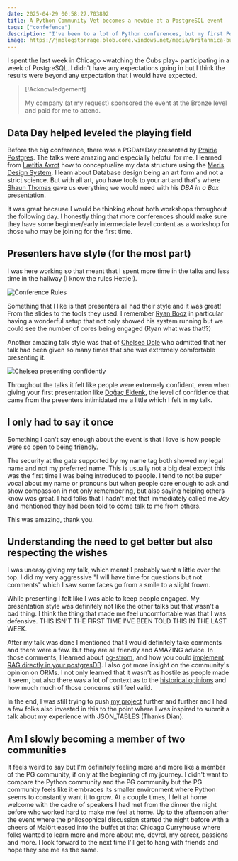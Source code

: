 ```yaml
---
date: 2025-04-29 00:58:27.703892
title: A Python Community Vet becomes a newbie at a PostgreSQL event
tags: ["confefence"]
description: "I've been to a lot of Python conferences, but my first PostgreSQL conference has me already looking forward to the next one!"
image: https://jmblogstorrage.blob.core.windows.net/media/britannica-building-chicago.webp
---
```


I spent the last week in Chicago ~watching the Cubs play~ participating in a week of PostgreSQL. I didn't have any expectations going in but I think the results were beyond any expectation that I would have expected.

> [!Acknowledgement]
>
> My company (at my request) sponsored the event at the Bronze level and paid for me to attend.

## Data Day helped leveled the playing field

Before the big conference, there was a PGDataDay presented by [Prairie Postgres](https://prairiepostgres.org/). The talks were amazing and especially helpful for me. I learned from [Lætitia Avrot](https://www.linkedin.com/in/l%C3%A6titia-avrot/) how to conceptualize my data structure using the [Meris Design System](https://en.wikipedia.org/wiki/Merise). I learn about Database design being an art form and not a strict science. But with all art, you have tools to your art and that's where [Shaun Thomas](https://www.linkedin.com/in/bonesmoses/) gave us everything we would need with his _DBA in a Box_ presentation.

It was great because I would be thinking about both workshops throughout the following day. I honestly thing that more conferences should make sure they have some beginner/early intermediate level content as a workshop for those who may be joining for the first time.

## Presenters have style (for the most part)

I was here working so that meant that I spent more time in the talks and less time in the hallway (I know the rules Hettie!).

![Conference Rules](https://jmblogstorrage.blob.core.windows.net/media/pgdaychi-house-rules.webp)

Something that I like is that presenters all had their style and it was great! From the slides to the tools they used. I remember [Ryan Booz](https://www.linkedin.com/in/ryanbooz/) in particular having a wonderful setup that not only showed his system running but we could see the number of cores being engaged (Ryan what was that!?)

Another amazing talk style was that of [Chelsea Dole](https://www.linkedin.com/in/chelsea-dole/) who admitted that her talk had been given so many times that she was extremely comfortable presenting it.

![Chelsea presenting confidently](https://jmblogstorrage.blob.core.windows.net/media/chelsea-dole-slides-pgday-chi-2025-1.webp)

Throughout the talks it felt like people were extremely confident, even when giving your first presentation like [Doğaç Eldenk](https://www.linkedin.com/in/dogacel/), the level of confidence that came from the presenters intimidated me a little which I felt in my talk.

## I only had to say it once

Something I can't say enough about the event is that I love is how people were so open to being friendly.

The security at the gate supported by my name tag both showed my legal name and not my preferred name. This is usually not a big deal except this was the first time I was being introduced to people. I tend to not be super vocal about my name or pronouns but when people care enough to ask and show compassion in not only remembering, but also saying helping others know was great. I had folks that I hadn't met that immediately called me _Jay_ and mentioned they had been told to come talk to me from others.

This was amazing, thank you.

## Understanding the need to get better but also respecting the wishes

I was uneasy giving my talk, which meant I probably went a little over the top. I did my very aggressive "I will have time for questions but not comments" which I saw some faces go from a smile to a slight frown.

While presenting I felt like I was able to keep people engaged. My presentation style was definitely not like the other talks but that wasn't a bad thing. I think the thing that made me feel uncomfortable was that I was defensive. THIS ISN'T THE FIRST TIME I'VE BEEN TOLD THIS IN THE LAST WEEK.

After my talk was done I mentioned that I would definitely take comments and there were a few. But they are all friendly and AMAZING advice. In those comments, I learned about [pg-strom](https://github.com/heterodb/pg-strom), and how you could [implement RAG directly in your postgresDB](https://bonesmoses.org/2024/pg-phriday-brand-new-rag/). I also got more insight on the community's opinion on ORMs. I not only learned that it wasn't as hostile as people made it seem, but also there was a lot of context as to the [historical opinions](https://www.odbms.org/wp-content/uploads/2013/11/031.01-Neward-The-Vietnam-of-Computer-Science-June-2006.pdf) and how much much of those concerns still feel valid.

In the end, I was still trying to push [my project](https://github.com/kjaymiller/multi_service_ai_request) further and further and I had a few folks also invested in this to the point where I was inspired to submit a talk about my experience with JSON_TABLES (Thanks Dian).

## Am I slowly becoming a member of two communities

It feels weird to say but I'm definitely feeling more and more like a member of the PG community, if only at the beginning of my journey. I didn't want to compare the Python community and the PG community but the PG community feels like it embraces its smaller environment where Python seems to constantly want it to grow. At a couple times, I felt at home welcome with the cadre of speakers I had met from the dinner the night before who worked hard to make me feel at home. Up to the afternoon after the event where the philosophical discussion started the night before with a cheers of Malört eased into the buffet at that Chicago Curryhouse where folks wanted to learn more and more about me, devrel, my career, passions and more. I look forward to the next time I'll get to hang with friends and hope they see me as the same.
